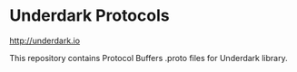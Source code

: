 # Underdark Protocols
http://underdark.io

This repository contains Protocol Buffers .proto files for Underdark library.
